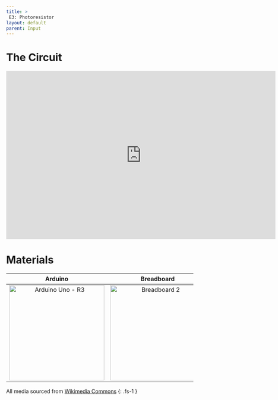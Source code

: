 ```yaml
---
title: >
 E3: Photoresistor
layout: default
parent: Input
---
```


# The Circuit

<iframe width="725" height="453" src="https://www.tinkercad.com/embed/9dWk4u27RjG?editbtn=1" frameborder="0" marginwidth="0" marginheight="0" scrolling="no"></iframe>

# Materials

| Arduino | Breadboard | 10kΩ Resistor | Photoresistor |
|:-----:|:-----:|:-----:|:-----:|
| <a title="SparkFun Electronics from Boulder, USA, CC BY 2.0 &lt;https://creativecommons.org/licenses/by/2.0&gt;, via Wikimedia Commons" href="https://commons.wikimedia.org/wiki/File:Arduino_Uno_-_R3.jpg"><img width="256" alt="Arduino Uno - R3" src="https://upload.wikimedia.org/wikipedia/commons/3/38/Arduino_Uno_-_R3.jpg"></a> | <a title="Maskaravivek, CC BY-SA 4.0 &lt;https://creativecommons.org/licenses/by-sa/4.0&gt;, via Wikimedia Commons" href="https://commons.wikimedia.org/wiki/File:Breadboard_2.png"><img width="256" alt="Breadboard 2" src="https://upload.wikimedia.org/wikipedia/commons/thumb/f/f2/Breadboard_2.png/256px-Breadboard_2.png"></a> | <a title="User:Evan-Amos, Public domain, via Wikimedia Commons" href="https://commons.wikimedia.org/wiki/File:Electronic-Axial-Lead-Resistors-Array.png"><img width="256" alt="Electronic-Axial-Lead-Resistors-Array" src="https://upload.wikimedia.org/wikipedia/commons/thumb/c/ce/Electronic-Axial-Lead-Resistors-Array.png/256px-Electronic-Axial-Lead-Resistors-Array.png"></a>| <a title="Arnau 944, CC BY-SA 4.0 &lt;https://creativecommons.org/licenses/by-sa/4.0&gt;, via Wikimedia Commons" href="https://commons.wikimedia.org/wiki/File:AUIN1617G11_LDR-Photoresistor.png"><img width="128" alt="AUIN1617G11 LDR-Photoresistor" src="https://upload.wikimedia.org/wikipedia/commons/3/30/AUIN1617G11_LDR-Photoresistor.png"></a> |

All media sourced from [Wikimedia Commons](https://commons.wikimedia.org/wiki/Main_Page)
{: .fs-1 }
